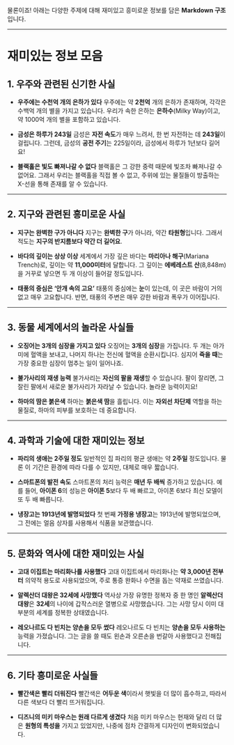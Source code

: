 물론이죠! 아래는 다양한 주제에 대해 재미있고 흥미로운 정보를 담은 **Markdown 구조**입니다.

---

# 재미있는 정보 모음

## 1. **우주와 관련된 신기한 사실**

* **우주에는 수천억 개의 은하가 있다**
  우주에는 약 **2천억** 개의 은하가 존재하며, 각각은 수백억 개의 별을 가지고 있습니다. 우리가 속한 은하는 **은하수**(Milky Way)이고, 약 1000억 개의 별을 포함하고 있습니다.

* **금성은 하루가 243일**
  금성은 **자전 속도**가 매우 느려서, 한 번 자전하는 데 **243일**이 걸립니다. 그런데, 금성의 **공전 주기**는 225일이라, 금성에서 하루가 1년보다 길어요!

* **블랙홀은 빛도 빠져나갈 수 없다**
  블랙홀은 그 강한 중력 때문에 빛조차 빠져나갈 수 없어요. 그래서 우리는 블랙홀을 직접 볼 수 없고, 주위에 있는 물질들이 방출하는 X-선을 통해 존재를 알 수 있습니다.

---

## 2. **지구와 관련된 흥미로운 사실**

* **지구는 완벽한 구가 아니다**
  지구는 **완벽한 구**가 아니라, 약간 **타원형**입니다. 그래서 적도는 **지구의 반지름보다 약간 더 길어요**.

* **바다의 깊이는 상상 이상**
  세계에서 가장 깊은 바다는 **마리아나 해구**(Mariana Trench)로, 깊이는 약 **11,000미터**에 달합니다. 그 깊이는 **에베레스트 산**(8,848m)을 거꾸로 넣으면 두 개 이상이 들어갈 정도입니다.

* **태풍의 중심은 ‘안개 속의 고요’**
  태풍의 중심에는 **눈**이 있는데, 이 곳은 바람이 거의 없고 매우 고요합니다. 반면, 태풍의 주변은 매우 강한 바람과 폭우가 이어집니다.

---

## 3. **동물 세계에서의 놀라운 사실들**

* **오징어는 3개의 심장을 가지고 있다**
  오징어는 **3개의 심장**을 가집니다. 두 개는 아가미에 혈액을 보내고, 나머지 하나는 전신에 혈액을 순환시킵니다. 심지어 **죽을 때**는 가장 중요한 심장이 멈추는 일이 일어나죠.

* **불가사리의 재생 능력**
  불가사리는 **자신의 팔을 재생**할 수 있습니다. 팔이 잘리면, 그 잘린 팔에서 새로운 불가사리가 자라날 수 있습니다. 놀라운 능력이지요!

* **하마의 땀은 붉은색**
  하마는 **붉은색 땀**을 흘립니다. 이는 **자외선 차단제** 역할을 하는 물질로, 하마의 피부를 보호하는 데 중요합니다.

---

## 4. **과학과 기술에 대한 재미있는 정보**

* **파리의 생애는 2주일 정도**
  일반적인 집 파리의 평균 생애는 약 **2주일** 정도입니다. 물론 이 기간은 환경에 따라 다를 수 있지만, 대체로 매우 짧습니다.

* **스마트폰의 발전 속도**
  스마트폰의 처리 능력은 **매년 두 배씩** 증가하고 있습니다. 예를 들어, **아이폰 6**의 성능은 **아이폰 5**보다 두 배 빠르고, 아이폰 6보다 최신 모델이 또 두 배 빠릅니다.

* **냉장고는 1913년에 발명되었다**
  첫 번째 **가정용 냉장고**는 1913년에 발명되었으며, 그 전에는 얼음 상자를 사용해서 식품을 보관했습니다.

---

## 5. **문화와 역사에 대한 재미있는 사실**

* **고대 이집트는 마리화나를 사용했다**
  고대 이집트에서 마리화나는 **약 3,000년 전부터** 의약적 용도로 사용되었으며, 주로 통증 완화나 수면을 돕는 약재로 쓰였습니다.

* **알렉산더 대왕은 32세에 사망했다**
  역사상 가장 유명한 정복자 중 한 명인 **알렉산더 대왕**은 **32세**의 나이에 갑작스러운 열병으로 사망했습니다. 그는 사망 당시 이미 대부분의 세계를 정복한 상태였습니다.

* **레오나르도 다 빈치는 양손을 모두 썼다**
  레오나르도 다 빈치는 **양손을 모두 사용하는** 능력을 가졌습니다. 그는 글을 쓸 때도 왼손과 오른손을 번갈아 사용했다고 전해집니다.

---

## 6. **기타 흥미로운 사실들**

* **빨간색은 빨리 더워진다**
  빨간색은 **어두운 색**이라서 햇빛을 더 많이 흡수하고, 따라서 다른 색보다 더 빨리 뜨거워집니다.

* **디즈니의 미키 마우스는 원래 다르게 생겼다**
  처음 미키 마우스는 현재와 달리 더 많은 **원형의 특성을** 가지고 있었지만, 나중에 점차 간결하게 디자인이 변화되었습니다.
